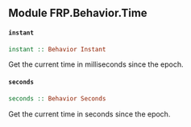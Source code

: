 ## Module FRP.Behavior.Time

#### `instant`

``` purescript
instant :: Behavior Instant
```

Get the current time in milliseconds since the epoch.

#### `seconds`

``` purescript
seconds :: Behavior Seconds
```

Get the current time in seconds since the epoch.


